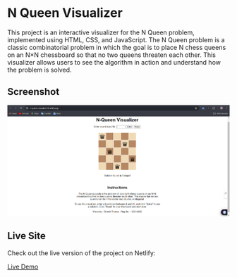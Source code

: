 # N Queen Visualizer

This project is an interactive visualizer for the N Queen problem, implemented using HTML, CSS, and JavaScript. The N Queen problem is a classic combinatorial problem in which the goal is to place N chess queens on an N×N chessboard so that no two queens threaten each other. This visualizer allows users to see the algorithm in action and understand how the problem is solved.

## Screenshot

![N Queen Visualizer](nqueenvisual.png)

## Live Site

Check out the live version of the project on Netlify:

[Live Demo](https://n-queen-visualizer74.netlify.app/)


